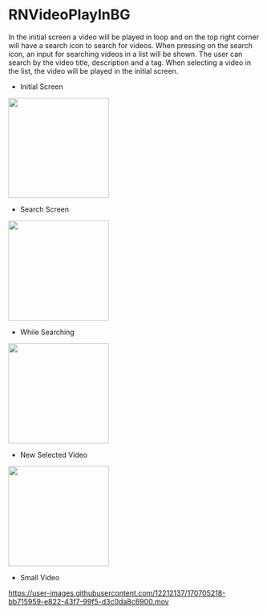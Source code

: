# RNVideoPlayInBG
In the initial screen a video will be played in loop and on the top right corner will have a search icon to search for videos.
When pressing on the search icon, an input for searching videos in a list will be shown. The user can search by the video title, description and a tag. When selecting a video in the list, the video will be played in the initial screen.


- Initial Screen
<img width="200" src="https://user-images.githubusercontent.com/12212137/170703502-68886ab8-8f9d-43e2-9034-7ad10f21930b.png"/>

- Search Screen
<img width="200" src="https://user-images.githubusercontent.com/12212137/170703578-c6b082af-1bbd-4b7a-99ef-acf163a7cd92.png"/>

- While Searching
<img width="200" src="https://user-images.githubusercontent.com/12212137/170703744-98d8a678-990d-426f-94cf-05895a437765.png"/>

- New Selected Video
<img width="200" src="https://user-images.githubusercontent.com/12212137/170708785-fed4b51f-c441-4571-aeaf-226fbe0c1283.png"/>

- Small Video

https://user-images.githubusercontent.com/12212137/170705218-bb715959-e822-43f7-99f5-d3c0da8c6900.mov

